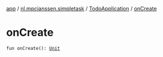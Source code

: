 [app](../../index.md) / [nl.mpcjanssen.simpletask](../index.md) / [TodoApplication](index.md) / [onCreate](.)

# onCreate

`fun onCreate(): `[`Unit`](https://kotlinlang.org/api/latest/jvm/stdlib/kotlin/-unit/index.html)